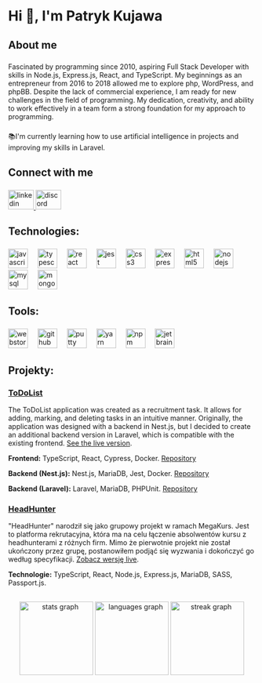 <h1 align="left">Hi 👋, I'm Patryk Kujawa</h1>

###

<h2 align="left">About me</h2>

###

<p align="left">Fascinated by programming since 2010, aspiring Full Stack Developer with skills in Node.js, Express.js, React, and TypeScript. My beginnings as an entrepreneur from 2016 to 2018 allowed me to explore php, WordPress, and phpBB. Despite the lack of commercial experience, I am ready for new challenges in the field of programming. My dedication, creativity, and ability to work effectively in a team form a strong foundation for my approach to programming.</p>

###

<p align="left">📚I'm currently learning how to use artificial intelligence in projects and improving my skills in Laravel.</p>

###

<h2 align="left">Connect with me</h2>

###

<div align="left">
  <a href="https://linkedin.com/in/kujawapatryk" target="_blank">
    <img src="https://raw.githubusercontent.com/maurodesouza/profile-readme-generator/master/src/assets/icons/social/linkedin/default.svg" width="52" height="40" alt="linkedin logo"  />
  </a>
  <a href="https://discordapp.com/users/361220442876542978" target="_blank">
    <img src="https://raw.githubusercontent.com/maurodesouza/profile-readme-generator/master/src/assets/icons/social/discord/default.svg" width="52" height="40" alt="discord logo"  />
  </a>
</div>

###

<h2 align="left">Technologies:</h2>

###

<div align="left">
  <img src="https://cdn.jsdelivr.net/gh/devicons/devicon/icons/javascript/javascript-original.svg" height="40" alt="javascript logo"  />
  <img width="12" />
  <img src="https://cdn.jsdelivr.net/gh/devicons/devicon/icons/typescript/typescript-original.svg" height="40" alt="typescript logo"  />
  <img width="12" />
  <img src="https://cdn.jsdelivr.net/gh/devicons/devicon/icons/react/react-original.svg" height="40" alt="react logo"  />
  <img width="12" />
  <img src="https://cdn.jsdelivr.net/gh/devicons/devicon/icons/jest/jest-plain.svg" height="40" alt="jest logo"  />
  <img width="12" />
  <img src="https://cdn.jsdelivr.net/gh/devicons/devicon/icons/css3/css3-original.svg" height="40" alt="css3 logo"  />
  <img width="12" />
  <img src="https://cdn.jsdelivr.net/gh/devicons/devicon/icons/express/express-original.svg" height="40" alt="express logo"  />
  <img width="12" />
  <img src="https://cdn.jsdelivr.net/gh/devicons/devicon/icons/html5/html5-original.svg" height="40" alt="html5 logo"  />
  <img width="12" />
  <img src="https://cdn.jsdelivr.net/gh/devicons/devicon/icons/nodejs/nodejs-original.svg" height="40" alt="nodejs logo"  />
  <img width="12" />
  <img src="https://cdn.jsdelivr.net/gh/devicons/devicon/icons/mysql/mysql-original.svg" height="40" alt="mysql logo"  />
  <img width="12" />
  <img src="https://cdn.jsdelivr.net/gh/devicons/devicon/icons/mongodb/mongodb-original.svg" height="40" alt="mongodb logo"  />
</div>

###

<h2 align="left">Tools:</h2>

###

<div align="left">
  <img src="https://cdn.jsdelivr.net/gh/devicons/devicon/icons/webstorm/webstorm-original.svg" height="40" alt="webstorm logo"  />
  <img width="12" />
  <img src="https://cdn.jsdelivr.net/gh/devicons/devicon/icons/github/github-original.svg" height="40" alt="github logo"  />
  <img width="12" />
  <img src="https://cdn.jsdelivr.net/gh/devicons/devicon/icons/putty/putty-original.svg" height="40" alt="putty logo"  />
  <img width="12" />
  <img src="https://cdn.jsdelivr.net/gh/devicons/devicon/icons/yarn/yarn-original.svg" height="40" alt="yarn logo"  />
  <img width="12" />
  <img src="https://cdn.jsdelivr.net/gh/devicons/devicon/icons/npm/npm-original-wordmark.svg" height="40" alt="npm logo"  />
  <img width="12" />
  <img src="https://cdn.jsdelivr.net/gh/devicons/devicon/icons/jetbrains/jetbrains-original.svg" height="40" alt="jetbrains logo"  />
</div>

###

<h2 align="left">Projekty:</h2>

<div align="left">

  <h3><a href="https://github.com/kujawapatryk/toDoList_client" target="_blank">ToDoList</a></h3>
  <p>
    The ToDoList application was created as a recruitment task. It allows for adding, marking, and deleting tasks in an intuitive manner. Originally, the application was designed with a backend in Nest.js, but I decided to create an additional backend version in Laravel, which is compatible with the existing frontend.
    <a href="https://todo.heyweb.pl/" target="_blank">See the live version</a>.
  </p>
  <p><strong>Frontend:</strong> TypeScript, React, Cypress, Docker. <a href="https://github.com/kujawapatryk/toDoList_client" target="_blank">Repository</a></p>
  <p><strong>Backend (Nest.js):</strong> Nest.js, MariaDB, Jest, Docker. <a href="https://github.com/kujawapatryk/toDoList_server" target="_blank">Repository</a></p>
  <p><strong>Backend (Laravel):</strong> Laravel, MariaDB, PHPUnit. <a href="https://github.com/kujawapatryk/toDoList_server_laravel" target="_blank">Repository</a></p>

</div>


<h3><a href="https://github.com/kujawapatryk/HeadHunter_client" target="_blank">HeadHunter</a></h3>
<p>
  "HeadHunter" narodził się jako grupowy projekt w ramach MegaKurs. Jest to platforma rekrutacyjna, która ma na celu łączenie absolwentów kursu z headhunterami z różnych firm. Mimo że pierwotnie projekt nie został ukończony przez grupę, postanowiłem podjąć się wyzwania i dokończyć go według specyfikacji.
  <a href="https://headhunter.heyweb.pl/" target="_blank">Zobacz wersję live</a>.
</p>
<p><strong>Technologie:</strong> TypeScript, React, Node.js, Express.js, MariaDB, SASS, Passport.js.</p>




<h2 align="left"></h2>

###

<div align="center">
  <img src="https://github-readme-stats.vercel.app/api?username=kujawapatryk&hide_title=false&hide_rank=true&show_icons=true&include_all_commits=true&count_private=true&disable_animations=false&theme=dracula&locale=en&hide_border=false&order=1" height="150" alt="stats graph"  />
  <img src="https://github-readme-stats.vercel.app/api/top-langs?username=kujawapatryk&locale=en&hide_title=false&layout=compact&card_width=320&langs_count=5&theme=dracula&hide_border=false&order=2" height="150" alt="languages graph"  />
  <img src="https://streak-stats.demolab.com?user=kujawapatryk&locale=en&mode=daily&theme=dracula&hide_border=false&border_radius=5&order=3" height="150" alt="streak graph"  />
</div>

###
